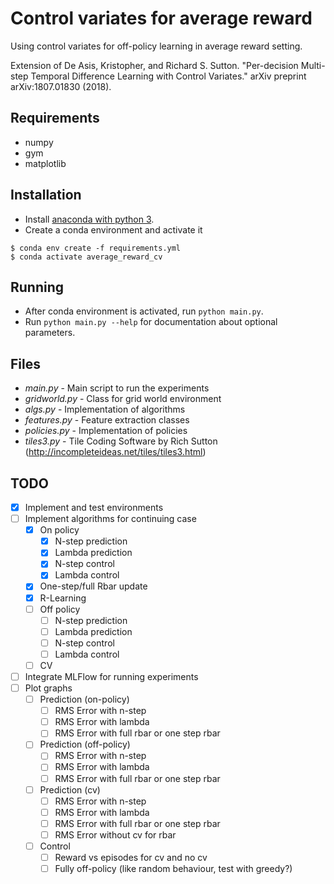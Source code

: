 # Control variates for average reward
Using control variates for off-policy learning in average reward setting.

Extension of De Asis, Kristopher, and Richard S. Sutton. "Per-decision Multi-step Temporal Difference Learning with Control Variates." arXiv preprint arXiv:1807.01830 (2018).

## Requirements
- numpy
- gym
- matplotlib

## Installation
* Install [anaconda with python 3](https://www.anaconda.com/distribution/).
* Create a conda environment and activate it
 ```
 $ conda env create -f requirements.yml
 $ conda activate average_reward_cv
 ```

## Running
* After conda environment is activated, run `python main.py`.
* Run `python main.py --help` for documentation about optional parameters.

## Files
* _main.py_ - Main script to run the experiments
* _gridworld.py_ - Class for grid world environment
* _algs.py_ - Implementation of algorithms
* _features.py_ - Feature extraction classes
* _policies.py_ - Implementation of policies
* _tiles3.py_ - Tile Coding Software by Rich Sutton (http://incompleteideas.net/tiles/tiles3.html)

## TODO
- [x] Implement and test environments
- [ ] Implement algorithms for continuing case
    - [x] On policy
        - [x] N-step prediction
        - [x] Lambda prediction
        - [x] N-step control
        - [x] Lambda control
    - [x] One-step/full Rbar update
    - [x] R-Learning
    - [ ] Off policy
        - [ ] N-step prediction
        - [ ] Lambda prediction
        - [ ] N-step control
        - [ ] Lambda control
    - [ ] CV
- [ ] Integrate MLFlow for running experiments
- [ ] Plot graphs
    - [ ] Prediction (on-policy)
        - [ ] RMS Error with n-step
        - [ ] RMS Error with lambda
        - [ ] RMS Error with full rbar or one step rbar
    - [ ] Prediction (off-policy)
        - [ ] RMS Error with n-step
        - [ ] RMS Error with lambda
        - [ ] RMS Error with full rbar or one step rbar
    - [ ] Prediction (cv)
        - [ ] RMS Error with n-step
        - [ ] RMS Error with lambda
        - [ ] RMS Error with full rbar or one step rbar
        - [ ] RMS Error without cv for rbar    
    - [ ] Control
        - [ ] Reward vs episodes for cv and no cv
        - [ ] Fully off-policy (like random behaviour, test with greedy?)